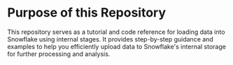 # Purpose of this Repository
This repository serves as a tutorial and code reference for loading data into Snowflake using internal stages. It provides step-by-step guidance and examples to help you efficiently upload data to Snowflake's internal storage for further processing and analysis.
